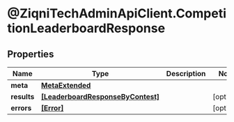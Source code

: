 # @ZiqniTechAdminApiClient.CompetitionLeaderboardResponse

## Properties

Name | Type | Description | Notes
------------ | ------------- | ------------- | -------------
**meta** | [**MetaExtended**](MetaExtended.md) |  | 
**results** | [**[LeaderboardResponseByContest]**](LeaderboardResponseByContest.md) |  | [optional] 
**errors** | [**[Error]**](Error.md) |  | [optional] 


